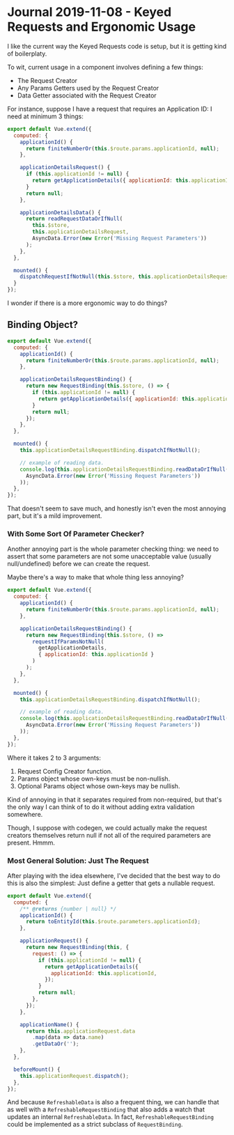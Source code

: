 Journal 2019-11-08 - Keyed Requests and Ergonomic Usage
========

I like the current way the Keyed Requests code is setup, but it is getting kind of boilerplaty.

To wit, current usage in a component involves defining a few things:

- The Request Creator
- Any Params Getters used by the Request Creator
- Data Getter associated with the Request Creator

For instance, suppose I have a request that requires an Application ID: I need at minimum 3 things:

```js
export default Vue.extend({
  computed: {
    applicationId() {
      return finiteNumberOr(this.$route.params.applicationId, null);
    },

    applicationDetailsRequest() {
      if (this.applicationId != null) {
        return getApplicationDetails({ applicationId: this.applicationId });
      }
      return null;
    },

    applicationDetailsData() {
      return readRequestDataOrIfNull(
        this.$store,
        this.applicationDetailsRequest,
        AsyncData.Error(new Error('Missing Request Parameters'))
      );
    },
  },

  mounted() {
    dispatchRequestIfNotNull(this.$store, this.applicationDetailsRequest);
  }
});
```

I wonder if there is a more ergonomic way to do things?



## Binding Object?

```js
export default Vue.extend({
  computed: {
    applicationId() {
      return finiteNumberOr(this.$route.params.applicationId, null);
    },

    applicationDetailsRequestBinding() {
      return new RequestBinding(this.$store, () => {
        if (this.applicationId != null) {
          return getApplicationDetails({ applicationId: this.applicationId });
        }
        return null;
      });
    },
  },

  mounted() {
    this.applicationDetailsRequestBinding.dispatchIfNotNull();

    // example of reading data.
    console.log(this.applicationDetailsRequestBinding.readDataOrIfNull(
      AsyncData.Error(new Error('Missing Request Parameters'))
    ));
  },
});
```

That doesn't seem to save much, and honestly isn't even the most annoying part, but it's a mild improvement.


### With Some Sort Of Parameter Checker?

Another annoying part is the whole parameter checking thing: we need to assert that some parameters are not some unacceptable value (usually null/undefined) before we can create the request.

Maybe there's a way to make that whole thing less annoying?

```js
export default Vue.extend({
  computed: {
    applicationId() {
      return finiteNumberOr(this.$route.params.applicationId, null);
    },

    applicationDetailsRequestBinding() {
      return new RequestBinding(this.$store, () =>
        requestIfParamsNotNull(
          getApplicationDetails,
          { applicationId: this.applicationId }
        )
      );
    },
  },

  mounted() {
    this.applicationDetailsRequestBinding.dispatchIfNotNull();

    // example of reading data.
    console.log(this.applicationDetailsRequestBinding.readDataOrIfNull(
      AsyncData.Error(new Error('Missing Request Parameters'))
    ));
  },
});
```

Where it takes 2 to 3 arguments:

1. Request Config Creator function.
2. Params object whose own-keys must be non-nullish.
3. Optional Params object whose own-keys may be nullish.

Kind of annoying in that it separates required from non-required, but that's the only way I can think of to do it without adding extra validation somewhere.

Though, I suppose with codegen, we could actually make the request creators themselves return null if not all of the required parameters are present.  Hmmm.


### Most General Solution: Just The Request

After playing with the idea elsewhere, I've decided that the best way to do this is also the simplest: Just define a getter that gets a nullable request.

```js
export default Vue.extend({
  computed: {
    /** @returns {number | null} */
    applicationId() {
      return toEntityId(this.$route.parameters.applicationId);
    },

    applicationRequest() {
      return new RequestBinding(this, {
        request: () => {
          if (this.applicationId != null) {
            return getApplicationDetails({
              applicationId: this.applicationId,
            });
          }
          return null;
        },
      });
    },

    applicationName() {
      return this.applicationRequest.data
        .map(data => data.name)
        .getDataOr('');
    },
  },

  beforeMount() {
    this.applicationRequest.dispatch();
  },
});
```

And because `RefreshableData` is also a frequent thing, we can handle that as well with a `RefreshableRequestBinding` that also adds a watch that updates an internal `RefreshableData`.  In fact, `RefreshableRequestBinding` could be implemented as a strict subclass of `RequestBinding`.

